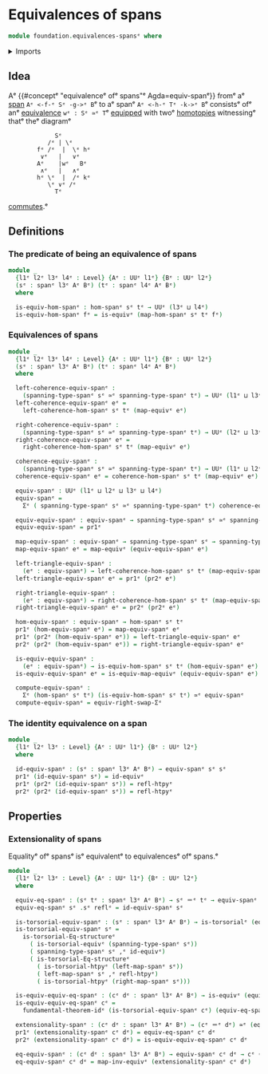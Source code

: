 # Equivalences of spans

```agda
module foundation.equivalences-spansᵉ where
```

<details><summary>Imports</summary>

```agda
open import foundation.cartesian-product-typesᵉ
open import foundation.commuting-squares-of-mapsᵉ
open import foundation.dependent-pair-typesᵉ
open import foundation.functoriality-dependent-pair-typesᵉ
open import foundation.fundamental-theorem-of-identity-typesᵉ
open import foundation.homotopy-inductionᵉ
open import foundation.morphisms-spansᵉ
open import foundation.spansᵉ
open import foundation.structure-identity-principleᵉ
open import foundation.type-arithmetic-dependent-pair-typesᵉ
open import foundation.univalenceᵉ
open import foundation.universe-levelsᵉ

open import foundation-core.commuting-triangles-of-mapsᵉ
open import foundation-core.equivalencesᵉ
open import foundation-core.function-typesᵉ
open import foundation-core.homotopiesᵉ
open import foundation-core.identity-typesᵉ
open import foundation-core.operations-spansᵉ
open import foundation-core.torsorial-type-familiesᵉ
```

</details>

## Idea

Aᵉ {{#conceptᵉ "equivalenceᵉ ofᵉ spans"ᵉ Agda=equiv-spanᵉ}} fromᵉ aᵉ
[span](foundation.spans.mdᵉ) `Aᵉ <-f-ᵉ Sᵉ -g->ᵉ B`ᵉ to aᵉ spanᵉ `Aᵉ <-h-ᵉ Tᵉ -k->ᵉ B`ᵉ
consistsᵉ ofᵉ anᵉ [equivalence](foundation-core.equivalences.mdᵉ) `wᵉ : Sᵉ ≃ᵉ T`ᵉ
[equipped](foundation.structure.mdᵉ) with twoᵉ
[homotopies](foundation-core.homotopies.mdᵉ) witnessingᵉ thatᵉ theᵉ diagramᵉ

```text
             Sᵉ
           /ᵉ | \ᵉ
        fᵉ /ᵉ  |  \ᵉ hᵉ
         ∨ᵉ   |   ∨ᵉ
        Aᵉ    |wᵉ   Bᵉ
         ∧ᵉ   |   ∧ᵉ
        hᵉ \ᵉ  |  /ᵉ kᵉ
           \ᵉ ∨ᵉ /ᵉ
             Tᵉ
```

[commutes](foundation.commuting-triangles-of-maps.md).ᵉ

## Definitions

### The predicate of being an equivalence of spans

```agda
module _
  {l1ᵉ l2ᵉ l3ᵉ l4ᵉ : Level} {Aᵉ : UUᵉ l1ᵉ} {Bᵉ : UUᵉ l2ᵉ}
  (sᵉ : spanᵉ l3ᵉ Aᵉ Bᵉ) (tᵉ : spanᵉ l4ᵉ Aᵉ Bᵉ)
  where

  is-equiv-hom-spanᵉ : hom-spanᵉ sᵉ tᵉ → UUᵉ (l3ᵉ ⊔ l4ᵉ)
  is-equiv-hom-spanᵉ fᵉ = is-equivᵉ (map-hom-spanᵉ sᵉ tᵉ fᵉ)
```

### Equivalences of spans

```agda
module _
  {l1ᵉ l2ᵉ l3ᵉ l4ᵉ : Level} {Aᵉ : UUᵉ l1ᵉ} {Bᵉ : UUᵉ l2ᵉ}
  (sᵉ : spanᵉ l3ᵉ Aᵉ Bᵉ) (tᵉ : spanᵉ l4ᵉ Aᵉ Bᵉ)
  where

  left-coherence-equiv-spanᵉ :
    (spanning-type-spanᵉ sᵉ ≃ᵉ spanning-type-spanᵉ tᵉ) → UUᵉ (l1ᵉ ⊔ l3ᵉ)
  left-coherence-equiv-spanᵉ eᵉ =
    left-coherence-hom-spanᵉ sᵉ tᵉ (map-equivᵉ eᵉ)

  right-coherence-equiv-spanᵉ :
    (spanning-type-spanᵉ sᵉ ≃ᵉ spanning-type-spanᵉ tᵉ) → UUᵉ (l2ᵉ ⊔ l3ᵉ)
  right-coherence-equiv-spanᵉ eᵉ =
    right-coherence-hom-spanᵉ sᵉ tᵉ (map-equivᵉ eᵉ)

  coherence-equiv-spanᵉ :
    (spanning-type-spanᵉ sᵉ ≃ᵉ spanning-type-spanᵉ tᵉ) → UUᵉ (l1ᵉ ⊔ l2ᵉ ⊔ l3ᵉ)
  coherence-equiv-spanᵉ eᵉ = coherence-hom-spanᵉ sᵉ tᵉ (map-equivᵉ eᵉ)

  equiv-spanᵉ : UUᵉ (l1ᵉ ⊔ l2ᵉ ⊔ l3ᵉ ⊔ l4ᵉ)
  equiv-spanᵉ =
    Σᵉ ( spanning-type-spanᵉ sᵉ ≃ᵉ spanning-type-spanᵉ tᵉ) coherence-equiv-spanᵉ

  equiv-equiv-spanᵉ : equiv-spanᵉ → spanning-type-spanᵉ sᵉ ≃ᵉ spanning-type-spanᵉ tᵉ
  equiv-equiv-spanᵉ = pr1ᵉ

  map-equiv-spanᵉ : equiv-spanᵉ → spanning-type-spanᵉ sᵉ → spanning-type-spanᵉ tᵉ
  map-equiv-spanᵉ eᵉ = map-equivᵉ (equiv-equiv-spanᵉ eᵉ)

  left-triangle-equiv-spanᵉ :
    (eᵉ : equiv-spanᵉ) → left-coherence-hom-spanᵉ sᵉ tᵉ (map-equiv-spanᵉ eᵉ)
  left-triangle-equiv-spanᵉ eᵉ = pr1ᵉ (pr2ᵉ eᵉ)

  right-triangle-equiv-spanᵉ :
    (eᵉ : equiv-spanᵉ) → right-coherence-hom-spanᵉ sᵉ tᵉ (map-equiv-spanᵉ eᵉ)
  right-triangle-equiv-spanᵉ eᵉ = pr2ᵉ (pr2ᵉ eᵉ)

  hom-equiv-spanᵉ : equiv-spanᵉ → hom-spanᵉ sᵉ tᵉ
  pr1ᵉ (hom-equiv-spanᵉ eᵉ) = map-equiv-spanᵉ eᵉ
  pr1ᵉ (pr2ᵉ (hom-equiv-spanᵉ eᵉ)) = left-triangle-equiv-spanᵉ eᵉ
  pr2ᵉ (pr2ᵉ (hom-equiv-spanᵉ eᵉ)) = right-triangle-equiv-spanᵉ eᵉ

  is-equiv-equiv-spanᵉ :
    (eᵉ : equiv-spanᵉ) → is-equiv-hom-spanᵉ sᵉ tᵉ (hom-equiv-spanᵉ eᵉ)
  is-equiv-equiv-spanᵉ eᵉ = is-equiv-map-equivᵉ (equiv-equiv-spanᵉ eᵉ)

  compute-equiv-spanᵉ :
    Σᵉ (hom-spanᵉ sᵉ tᵉ) (is-equiv-hom-spanᵉ sᵉ tᵉ) ≃ᵉ equiv-spanᵉ
  compute-equiv-spanᵉ = equiv-right-swap-Σᵉ
```

### The identity equivalence on a span

```agda
module _
  {l1ᵉ l2ᵉ l3ᵉ : Level} {Aᵉ : UUᵉ l1ᵉ} {Bᵉ : UUᵉ l2ᵉ}
  where

  id-equiv-spanᵉ : (sᵉ : spanᵉ l3ᵉ Aᵉ Bᵉ) → equiv-spanᵉ sᵉ sᵉ
  pr1ᵉ (id-equiv-spanᵉ sᵉ) = id-equivᵉ
  pr1ᵉ (pr2ᵉ (id-equiv-spanᵉ sᵉ)) = refl-htpyᵉ
  pr2ᵉ (pr2ᵉ (id-equiv-spanᵉ sᵉ)) = refl-htpyᵉ
```

## Properties

### Extensionality of spans

Equalityᵉ ofᵉ spansᵉ isᵉ equivalentᵉ to equivalencesᵉ ofᵉ spans.ᵉ

```agda
module _
  {l1ᵉ l2ᵉ l3ᵉ : Level} {Aᵉ : UUᵉ l1ᵉ} {Bᵉ : UUᵉ l2ᵉ}
  where

  equiv-eq-spanᵉ : (sᵉ tᵉ : spanᵉ l3ᵉ Aᵉ Bᵉ) → sᵉ ＝ᵉ tᵉ → equiv-spanᵉ sᵉ tᵉ
  equiv-eq-spanᵉ sᵉ .sᵉ reflᵉ = id-equiv-spanᵉ sᵉ

  is-torsorial-equiv-spanᵉ : (sᵉ : spanᵉ l3ᵉ Aᵉ Bᵉ) → is-torsorialᵉ (equiv-spanᵉ sᵉ)
  is-torsorial-equiv-spanᵉ sᵉ =
    is-torsorial-Eq-structureᵉ
      ( is-torsorial-equivᵉ (spanning-type-spanᵉ sᵉ))
      ( spanning-type-spanᵉ sᵉ ,ᵉ id-equivᵉ)
      ( is-torsorial-Eq-structureᵉ
        ( is-torsorial-htpyᵉ (left-map-spanᵉ sᵉ))
        ( left-map-spanᵉ sᵉ ,ᵉ refl-htpyᵉ)
        ( is-torsorial-htpyᵉ (right-map-spanᵉ sᵉ)))

  is-equiv-equiv-eq-spanᵉ : (cᵉ dᵉ : spanᵉ l3ᵉ Aᵉ Bᵉ) → is-equivᵉ (equiv-eq-spanᵉ cᵉ dᵉ)
  is-equiv-equiv-eq-spanᵉ cᵉ =
    fundamental-theorem-idᵉ (is-torsorial-equiv-spanᵉ cᵉ) (equiv-eq-spanᵉ cᵉ)

  extensionality-spanᵉ : (cᵉ dᵉ : spanᵉ l3ᵉ Aᵉ Bᵉ) → (cᵉ ＝ᵉ dᵉ) ≃ᵉ (equiv-spanᵉ cᵉ dᵉ)
  pr1ᵉ (extensionality-spanᵉ cᵉ dᵉ) = equiv-eq-spanᵉ cᵉ dᵉ
  pr2ᵉ (extensionality-spanᵉ cᵉ dᵉ) = is-equiv-equiv-eq-spanᵉ cᵉ dᵉ

  eq-equiv-spanᵉ : (cᵉ dᵉ : spanᵉ l3ᵉ Aᵉ Bᵉ) → equiv-spanᵉ cᵉ dᵉ → cᵉ ＝ᵉ dᵉ
  eq-equiv-spanᵉ cᵉ dᵉ = map-inv-equivᵉ (extensionality-spanᵉ cᵉ dᵉ)
```